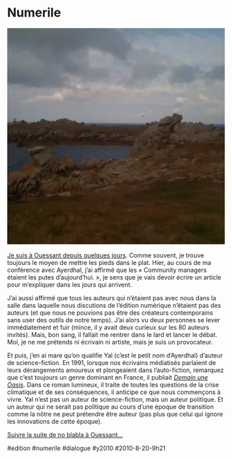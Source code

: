 # Numerile

![](_i/147994831.webp)

[Je suis à Ouessant depuis quelques jours](le-festival-du-livre-insulaire-2010.md). Comme souvent, je trouve toujours le moyen de mettre les pieds dans le plat. Hier, au cours de ma conférence avec Ayerdhal, j’ai affirmé que les « Community managers étaient les putes d’aujourd’hui. », je sens que je vais devoir écrire un article pour m’expliquer dans les jours qui arrivent.

J’ai aussi affirmé que tous les auteurs qui n’étaient pas avec nous dans la salle dans laquelle nous discutions de l’édition numérique n’étaient pas des auteurs (et que nous ne pouvions pas être des créateurs contemporains sans user des outils de notre temps). J’ai alors vu deux personnes se lever immédiatement et fuir (mince, il y avait deux curieux sur les 80 auteurs invités). Mais, bon sang, il fallait me rentrer dans le lard et lancer le débat. Moi, je ne me prétends ni écrivain ni artiste, mais je suis un provocateur.

Et puis, j’en ai mare qu’on qualifie Yal (c’est le petit nom d’Ayerdhal) d’auteur de science-fiction. En 1991, lorsque nos écrivains médiatisés parlaient de leurs dérangements amoureux et plongeaient dans l’auto-fiction, remarquez que c’est toujours un genre dominant en France, il publiait [*Demain une Oasis*](../../2006/11/demain-une-oasis.md). Dans ce roman lumineux, il traite de toutes les questions de la crise climatique et de ses conséquences, il anticipe ce que nous commençons à vivre. Yal n’est pas un auteur de science-fiction, mais un auteur politique. Et un auteur qui ne serait pas politique au cours d’une époque de transition comme la nôtre ne peut prétendre être auteur (pas plus que celui qui ignore les innovations de cette époque).

[Suivre la suite de no blabla à Ouessant...](http://twitter.com/#search?q=numerile)

#edition #numerile #dialogue #y2010 #2010-8-20-9h21
